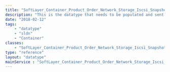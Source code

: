 ```yaml
---
title: "SoftLayer_Container_Product_Order_Network_Storage_Iscsi_SnapshotSpace"
description: "This is the datatype that needs to be populated and sent to SoftLayer_Product_Order::placeOrder. This datatype has everything required to place an ISCSI Snapshot Space order with SoftLayer. "
date: "2018-02-12"
tags:
    - "datatype"
    - "sldn"
    - "Container"
classes:
    - "SoftLayer_Container_Product_Order_Network_Storage_Iscsi_SnapshotSpace"
type: "reference"
layout: "datatype"
mainService : "SoftLayer_Container_Product_Order_Network_Storage_Iscsi_SnapshotSpace"
---
```

